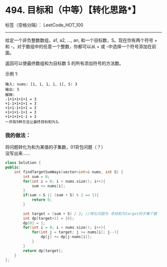﻿# 494. 目标和（中等）【转化思路*】

标签（空格分隔）： LeetCode_HOT_100

---
给定一个非负整数数组，a1, a2, ..., an, 和一个目标数，S。现在你有两个符号 + 和 -。对于数组中的任意一个整数，你都可以从 + 或 -中选择一个符号添加在前面。

返回可以使最终数组和为目标数 S 的所有添加符号的方法数。

示例 1:

    输入: nums: [1, 1, 1, 1, 1], S: 3
    输出: 5
    解释: 
    -1+1+1+1+1 = 3
    +1-1+1+1+1 = 3
    +1+1-1+1+1 = 3
    +1+1+1-1+1 = 3
    +1+1+1+1-1 = 3
    一共有5种方法让最终目标和为3。



### 我的做法：   
将问题转化为和为某值的子集数，01背包问题（？）   
没写出来……

```C++
class Solution {
public:
    int findTargetSumWays(vector<int>& nums, int S) {
        int sum = 0;
        for(int i = 0; i < nums.size(); i++){
            sum += nums[i];
        }
        if(sum < S || (sum + S) % 2 == 1){
            return 0;
        }
        
        int target = (sum + S) / 2; //转化问题为 寻找和为target的子集个数
        int dp[target+1] = {0};
        dp[0] = 1;
        for(int i = 0; i < nums.size(); i++){
            for(int j = target; j >= nums[i]; j--){
                dp[j] += dp[j-nums[i]];
            }
        }
        return dp[target];
    }
};
```
